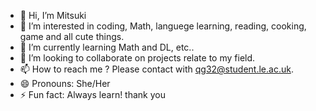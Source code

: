 - 👋 Hi, I’m Mitsuki
- 👀 I’m interested in coding, Math, languege learning, reading, cooking, game and all cute things.
- 🌱 I’m currently learning Math and DL, etc..
- 💞️ I’m looking to collaborate on projects relate to my field.
- 📫 How to reach me ? Please contact with qg32@student.le.ac.uk.
- 😄 Pronouns: She/Her
- ⚡ Fun fact: Always learn! thank you 

<!---
EnolaG-1231/EnolaG-1231 is a ✨ special ✨ repository because its `README.md` (this file) appears on your GitHub profile.
You can click the Preview link to take a look at your changes.
--->

